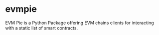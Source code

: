# evmpie
EVM Pie is a Python Package offering EVM chains clients for interacting with a static list of smart contracts.
